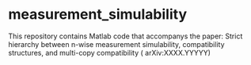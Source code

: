 # measurement_simulability
This repository contains Matlab code that accompanys the paper: Strict hierarchy between n-wise measurement simulability, compatibility structures, and multi-copy compatibility ( arXiv:XXXX.YYYYY) 

